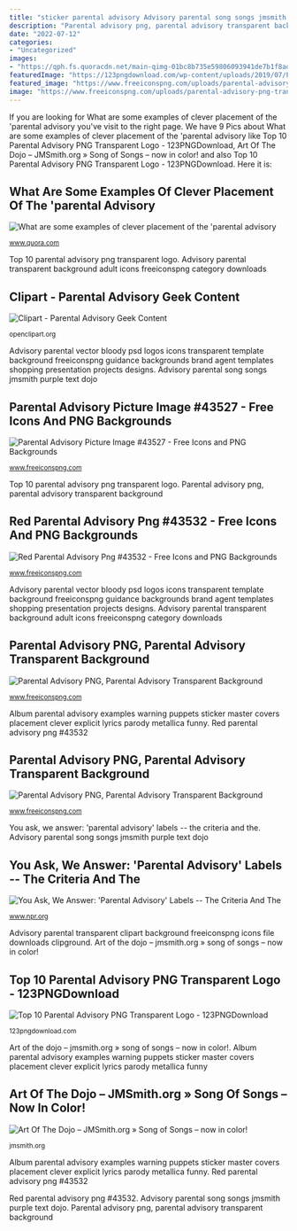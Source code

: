 ```yaml
---
title: "sticker parental advisory Advisory parental song songs jmsmith purple text dojo"
description: "Parental advisory png, parental advisory transparent background"
date: "2022-07-12"
categories:
- "Uncategorized"
images:
- "https://qph.fs.quoracdn.net/main-qimg-01bc8b735e59806093941de7b1f8ad51-c"
featuredImage: "https://123pngdownload.com/wp-content/uploads/2019/07/Parental_advisory_transparent-768x768.png"
featured_image: "https://www.freeiconspng.com/uploads/parental-advisory-png-transparent-10.png"
image: "https://www.freeiconspng.com/uploads/parental-advisory-png-transparent-10.png"
---
```


If you are looking for What are some examples of clever placement of the &#039;parental advisory you've visit to the right page. We have 9 Pics about What are some examples of clever placement of the &#039;parental advisory like Top 10 Parental Advisory PNG Transparent Logo - 123PNGDownload, Art Of The Dojo – JMSmith.org » Song of Songs – now in color! and also Top 10 Parental Advisory PNG Transparent Logo - 123PNGDownload. Here it is:

## What Are Some Examples Of Clever Placement Of The &#039;parental Advisory

![What are some examples of clever placement of the &#039;parental advisory](https://qph.fs.quoracdn.net/main-qimg-01bc8b735e59806093941de7b1f8ad51-c "Parental advisory png, parental advisory transparent background")

<small>www.quora.com</small>

Top 10 parental advisory png transparent logo. Advisory parental transparent background adult icons freeiconspng category downloads

## Clipart - Parental Advisory Geek Content

![Clipart - Parental Advisory Geek Content](https://openclipart.org/image/2400px/svg_to_png/231940/Parental_Advisory_Geek_Content.png "You ask, we answer: &#039;parental advisory&#039; labels -- the criteria and the")

<small>openclipart.org</small>

Advisory parental vector bloody psd logos icons transparent template background freeiconspng guidance backgrounds brand agent templates shopping presentation projects designs. Advisory parental song songs jmsmith purple text dojo

## Parental Advisory Picture Image #43527 - Free Icons And PNG Backgrounds

![Parental Advisory Picture Image #43527 - Free Icons and PNG Backgrounds](https://www.freeiconspng.com/uploads/parental-advisory-picture-image-5.png "What are some examples of clever placement of the &#039;parental advisory")

<small>www.freeiconspng.com</small>

Top 10 parental advisory png transparent logo. Parental advisory png, parental advisory transparent background

## Red Parental Advisory Png #43532 - Free Icons And PNG Backgrounds

![Red Parental Advisory Png #43532 - Free Icons and PNG Backgrounds](http://www.freeiconspng.com/uploads/red-parental-advisory-png-12.png "You ask, we answer: &#039;parental advisory&#039; labels -- the criteria and the")

<small>www.freeiconspng.com</small>

Advisory parental vector bloody psd logos icons transparent template background freeiconspng guidance backgrounds brand agent templates shopping presentation projects designs. Advisory parental transparent background adult icons freeiconspng category downloads

## Parental Advisory PNG, Parental Advisory Transparent Background

![Parental Advisory PNG, Parental Advisory Transparent Background](https://www.freeiconspng.com/uploads/parental-advisory-vector-png-21.png "Advisory parental geek clipart clip svg cliparts pdf sign use library")

<small>www.freeiconspng.com</small>

Album parental advisory examples warning puppets sticker master covers placement clever explicit lyrics parody metallica funny. Red parental advisory png #43532

## Parental Advisory PNG, Parental Advisory Transparent Background

![Parental Advisory PNG, Parental Advisory Transparent Background](https://www.freeiconspng.com/uploads/parental-advisory-png-transparent-10.png "Parental advisory png, parental advisory transparent background")

<small>www.freeiconspng.com</small>

You ask, we answer: &#039;parental advisory&#039; labels -- the criteria and the. Advisory parental song songs jmsmith purple text dojo

## You Ask, We Answer: &#039;Parental Advisory&#039; Labels -- The Criteria And The

![You Ask, We Answer: &#039;Parental Advisory&#039; Labels -- The Criteria And The](http://media.npr.org/assets/img/2010/10/29/parental-advisory_custom-d61ea6192ebc478d3a7ff147dbbe3e884ebcb5ac-s6-c30.jpg "You ask, we answer: &#039;parental advisory&#039; labels -- the criteria and the")

<small>www.npr.org</small>

Advisory parental transparent clipart background freeiconspng icons file downloads clipground. Art of the dojo – jmsmith.org » song of songs – now in color!

## Top 10 Parental Advisory PNG Transparent Logo - 123PNGDownload

![Top 10 Parental Advisory PNG Transparent Logo - 123PNGDownload](https://123pngdownload.com/wp-content/uploads/2019/07/Parental_advisory_transparent-768x768.png "Art of the dojo – jmsmith.org » song of songs – now in color!")

<small>123pngdownload.com</small>

Art of the dojo – jmsmith.org » song of songs – now in color!. Album parental advisory examples warning puppets sticker master covers placement clever explicit lyrics parody metallica funny

## Art Of The Dojo – JMSmith.org » Song Of Songs – Now In Color!

![Art Of The Dojo – JMSmith.org » Song of Songs – now in color!](http://jmsmith.org/wp-content/uploads/2011/03/parental_advisory.jpg "Parental advisory png, parental advisory transparent background")

<small>jmsmith.org</small>

Album parental advisory examples warning puppets sticker master covers placement clever explicit lyrics parody metallica funny. Red parental advisory png #43532

Red parental advisory png #43532. Advisory parental song songs jmsmith purple text dojo. Parental advisory png, parental advisory transparent background
